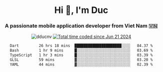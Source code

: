 <h1 align="center">
  Hi 👋, I'm  Duc</h1>
<h3 align="center">A passionate mobile application developer from Viet Nam 🇻🇳</h3>  
  
<p align="center"> <img src="https://komarev.com/ghpvc/?username=dducnv&label=Profile%20views&color=0e75b6&style=flat" alt="dducnv" /> 
<a href="https://wakatime.com/@4d2a2cd9-1bcb-4dd1-84a4-dce128a35137"><img src="https://wakatime.com/badge/user/4d2a2cd9-1bcb-4dd1-84a4-dce128a35137.svg" alt="Total time coded since Jun 21 2024" /></a>
</p>  

<div align="center">
  <!--START_SECTION:waka-->

```txt
Dart         26 hrs 18 mins  █████████████████████░░░░   84.37 %
Bash         1 hr 9 mins     █░░░░░░░░░░░░░░░░░░░░░░░░   03.69 %
TypeScript   1 hr 3 mins     █░░░░░░░░░░░░░░░░░░░░░░░░   03.39 %
GLSL         59 mins         ▓░░░░░░░░░░░░░░░░░░░░░░░░   03.20 %
YAML         44 mins         ▓░░░░░░░░░░░░░░░░░░░░░░░░   02.39 %
```

<!--END_SECTION:waka-->
</div>




  

